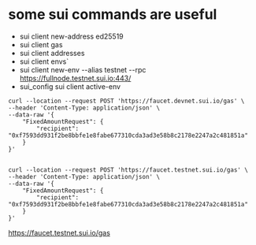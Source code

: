 # some sui commands are useful

* sui client new-address ed25519
* sui client gas
* sui client addresses
* sui client envs`
* sui client new-env --alias testnet --rpc <https://fullnode.testnet.sui.io:443/>
* sui_config sui client active-env

```shell
curl --location --request POST 'https://faucet.devnet.sui.io/gas' \
--header 'Content-Type: application/json' \
--data-raw '{
    "FixedAmountRequest": {
        "recipient": "0xf7593dd931f2be8bbfe1e8fabe677310cda3ad3e58b8c2178e2247a2c481851a"
    }
}'


curl --location --request POST 'https://faucet.testnet.sui.io/gas' \
--header 'Content-Type: application/json' \
--data-raw '{
    "FixedAmountRequest": {
        "recipient": "0xf7593dd931f2be8bbfe1e8fabe677310cda3ad3e58b8c2178e2247a2c481851a"
    }
}'
```

<https://faucet.testnet.sui.io/gas>

